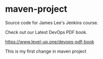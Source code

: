 # maven-project
Source code for James Lee's Jenkins course.

Check out our Latest DevOps PDF book.

https://www.level-up.one/devops-pdf-book

This is my first change in maven project

